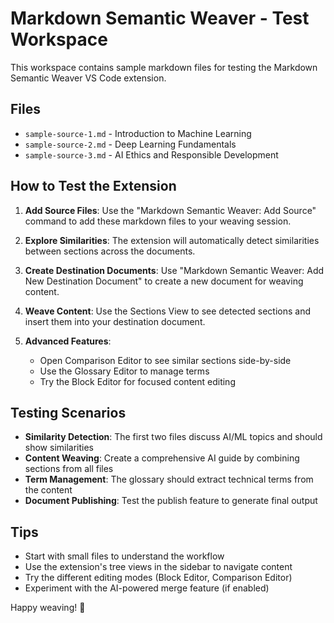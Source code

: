 # Markdown Semantic Weaver - Test Workspace

This workspace contains sample markdown files for testing the Markdown Semantic Weaver VS Code extension.

## Files

- `sample-source-1.md` - Introduction to Machine Learning
- `sample-source-2.md` - Deep Learning Fundamentals
- `sample-source-3.md` - AI Ethics and Responsible Development

## How to Test the Extension

1. **Add Source Files**: Use the "Markdown Semantic Weaver: Add Source" command to add these markdown files to your weaving session.

2. **Explore Similarities**: The extension will automatically detect similarities between sections across the documents.

3. **Create Destination Documents**: Use "Markdown Semantic Weaver: Add New Destination Document" to create a new document for weaving content.

4. **Weave Content**: Use the Sections View to see detected sections and insert them into your destination document.

5. **Advanced Features**:
   - Open Comparison Editor to see similar sections side-by-side
   - Use the Glossary Editor to manage terms
   - Try the Block Editor for focused content editing

## Testing Scenarios

- **Similarity Detection**: The first two files discuss AI/ML topics and should show similarities
- **Content Weaving**: Create a comprehensive AI guide by combining sections from all files
- **Term Management**: The glossary should extract technical terms from the content
- **Document Publishing**: Test the publish feature to generate final output

## Tips

- Start with small files to understand the workflow
- Use the extension's tree views in the sidebar to navigate content
- Try the different editing modes (Block Editor, Comparison Editor)
- Experiment with the AI-powered merge feature (if enabled)

Happy weaving! 🎯